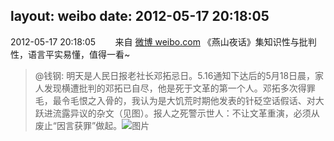 layout: weibo
date: 2012-05-17 20:18:05
---
<meta name="referrer" content="no-referrer" />

2012-05-17 20:18:05  &nbsp;&nbsp;&nbsp;&nbsp;&nbsp;&nbsp; 来自 <a href="http://weibo.com/" rel="nofollow">微博 weibo.com</a>
《燕山夜话》集知识性与批判性，语言平实易懂，值得一看~
>  @钱钢: 明天是人民日报老社长邓拓忌日。5.16通知下达后的5月18日晨，家人发现横遭批判的邓拓已自尽，他是死于文革的第一个人。邓拓多次得罪毛，最令毛恨之入骨的，我认为是大饥荒时期他发表的针砭空话假话、对大跃进流露异议的杂文（见图）。报人之死警示世人：不让文革重演，必须从废止“因言获罪”做起。 ​​​
>  ![图片](https://ww1.sinaimg.cn/large/76f5824fgw1dt1j6mbztpj.jpg)
